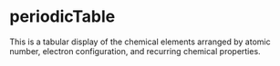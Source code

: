 # periodicTable
 This is a tabular display of the chemical elements  arranged by atomic number, electron configuration, and recurring chemical properties.
